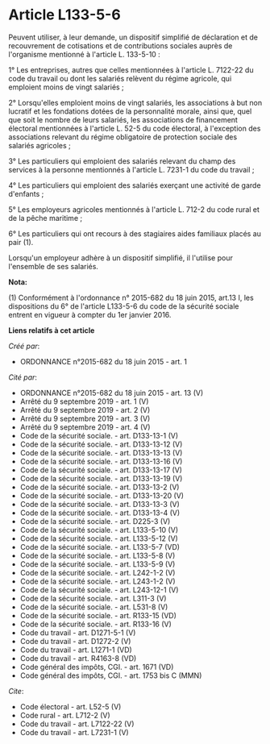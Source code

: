 # Article L133-5-6

Peuvent utiliser, à leur demande, un dispositif simplifié de déclaration et de recouvrement de cotisations et de
contributions sociales auprès de l'organisme mentionné à l'article L. 133-5-10 : 

1° Les entreprises, autres que celles mentionnées à l'article L. 7122-22 du code du travail ou dont les salariés relèvent du
régime agricole, qui emploient moins de vingt salariés ; 

2° Lorsqu'elles emploient moins de vingt salariés, les associations à but non lucratif et les fondations dotées de la
personnalité morale, ainsi que, quel que soit le nombre de leurs salariés, les associations de financement électoral
mentionnées à l'article L. 52-5 du code électoral, à l'exception des associations relevant du régime obligatoire de
protection sociale des salariés agricoles ; 

3° Les particuliers qui emploient des salariés relevant du champ des services à la personne mentionnés à l'article L. 7231-1
du code du travail ; 

4° Les particuliers qui emploient des salariés exerçant une activité de garde d'enfants ; 

5° Les employeurs agricoles mentionnés à l'article L. 712-2 du code rural et de la pêche maritime ; 

6° Les particuliers qui ont recours à des stagiaires aides familiaux placés au pair (1). 

Lorsqu'un employeur adhère à un dispositif simplifié, il l'utilise pour l'ensemble de ses salariés.

**Nota:**

(1) Conformément à l'ordonnance n° 2015-682 du 18 juin 2015, art.13 I, les dispositions du 6° de l'article L133-5-6 du code
de la sécurité sociale entrent en vigueur à compter du 1er janvier 2016.

**Liens relatifs à cet article**

_Créé par_:

  - ORDONNANCE n°2015-682 du 18 juin 2015 - art. 1

_Cité par_:

  - ORDONNANCE n°2015-682 du 18 juin 2015 - art. 13 (V)
  - Arrêté du 9 septembre 2019 - art. 1 (V)
  - Arrêté du 9 septembre 2019 - art. 2 (V)
  - Arrêté du 9 septembre 2019 - art. 3 (V)
  - Arrêté du 9 septembre 2019 - art. 4 (V)
  - Code de la sécurité sociale. - art. D133-13-1 (V)
  - Code de la sécurité sociale. - art. D133-13-12 (V)
  - Code de la sécurité sociale. - art. D133-13-13 (V)
  - Code de la sécurité sociale. - art. D133-13-16 (V)
  - Code de la sécurité sociale. - art. D133-13-17 (V)
  - Code de la sécurité sociale. - art. D133-13-19 (V)
  - Code de la sécurité sociale. - art. D133-13-2 (V)
  - Code de la sécurité sociale. - art. D133-13-20 (V)
  - Code de la sécurité sociale. - art. D133-13-3 (V)
  - Code de la sécurité sociale. - art. D133-13-4 (V)
  - Code de la sécurité sociale. - art. D225-3 (V)
  - Code de la sécurité sociale. - art. L133-5-10 (V)
  - Code de la sécurité sociale. - art. L133-5-12 (V)
  - Code de la sécurité sociale. - art. L133-5-7 (VD)
  - Code de la sécurité sociale. - art. L133-5-8 (V)
  - Code de la sécurité sociale. - art. L133-5-9 (V)
  - Code de la sécurité sociale. - art. L242-1-2 (V)
  - Code de la sécurité sociale. - art. L243-1-2 (V)
  - Code de la sécurité sociale. - art. L243-12-1 (V)
  - Code de la sécurité sociale. - art. L311-3 (V)
  - Code de la sécurité sociale. - art. L531-8 (V)
  - Code de la sécurité sociale. - art. R133-15 (VD)
  - Code de la sécurité sociale. - art. R133-16 (V)
  - Code du travail - art. D1271-5-1 (V)
  - Code du travail - art. D1272-2 (V)
  - Code du travail - art. L1271-1 (VD)
  - Code du travail - art. R4163-8 (VD)
  - Code général des impôts, CGI. - art. 1671 (VD)
  - Code général des impôts, CGI. - art. 1753 bis C (MMN)

_Cite_:

  - Code électoral - art. L52-5 (V)
  - Code rural - art. L712-2 (V)
  - Code du travail - art. L7122-22 (V)
  - Code du travail - art. L7231-1 (V)
